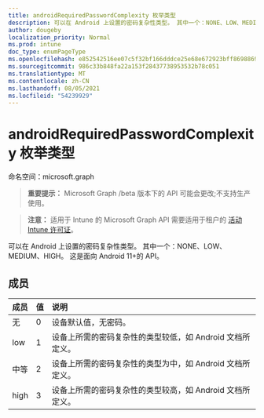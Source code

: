 ```yaml
---
title: androidRequiredPasswordComplexity 枚举类型
description: 可以在 Android 上设置的密码复杂性类型。 其中一个：NONE、LOW、MEDIUM、HIGH。 这是面向 Android 11+的 API。
author: dougeby
localization_priority: Normal
ms.prod: intune
doc_type: enumPageType
ms.openlocfilehash: e852542516ee07c5f32bf166dddce25e68e672923bff8698869c135410495754
ms.sourcegitcommit: 986c33b848fa22a153f28437738953532b78c051
ms.translationtype: MT
ms.contentlocale: zh-CN
ms.lasthandoff: 08/05/2021
ms.locfileid: "54239929"
---
```

# <a name="androidrequiredpasswordcomplexity-enum-type"></a>androidRequiredPasswordComplexity 枚举类型

命名空间：microsoft.graph

> **重要提示：** Microsoft Graph /beta 版本下的 API 可能会更改;不支持生产使用。

> **注意：** 适用于 Intune 的 Microsoft Graph API 需要适用于租户的 [活动 Intune 许可证](https://go.microsoft.com/fwlink/?linkid=839381)。

可以在 Android 上设置的密码复杂性类型。 其中一个：NONE、LOW、MEDIUM、HIGH。 这是面向 Android 11+的 API。

## <a name="members"></a>成员
|成员|值|说明|
|:---|:---|:---|
|无|0|设备默认值，无密码。|
|low|1 |设备上所需的密码复杂性的类型较低，如 Android 文档所定义。|
|中等|2 |设备上所需的密码复杂性的类型为中，如 Android 文档所定义。|
|high|3 |设备上所需的密码复杂性的类型较高，如 Android 文档所定义。|




